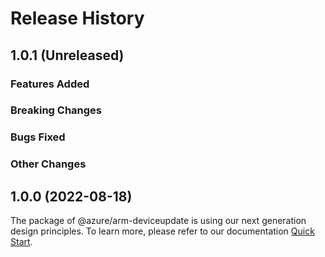 # Release History

## 1.0.1 (Unreleased)

### Features Added

### Breaking Changes

### Bugs Fixed

### Other Changes

## 1.0.0 (2022-08-18)

The package of @azure/arm-deviceupdate is using our next generation design principles. To learn more, please refer to our documentation [Quick Start](https://aka.ms/js-track2-quickstart).
